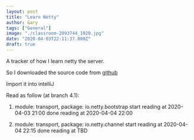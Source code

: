 ```yaml
---
layout: post
title: "Learn Netty"
author: Gary
tags: ["General"]
image: "./classroom-2093744_1920.jpg"
date: "2020-04-03T22:11:37.000Z"
draft: true
---
```


A tracker of how I learn netty the server.

So I downloaded the source code from [github](https://github.com/netty/netty/)

Import it into intelliJ

Read as follow (at branch 4.1):

1. module: transport, package: io.netty.bootstrap
    start reading at 2020-04-03 21:00
    done reading at 2020-04-04 22:00

1. module: transport, package: io.netty.channel
    start reading at 2020-04-04 22:15
    done reading at TBD
